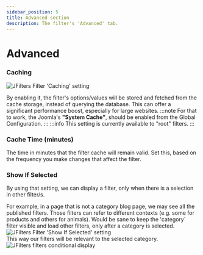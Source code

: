 ```yaml
---
sidebar_position: 5
title: Advanced section
description: The filter's 'Advanced' tab.
---
```

# Advanced
### Caching
![JFilters Filter 'Caching' setting](/img/component/caching.png)

By enabling it, the filter's options/values will be stored and fetched from the cache storage, instead of querying the database.
This can offer a significant performance boost, especially for large websites.
:::note
For that to work, the Joomla's **"System Cache"**, should be enabled from the Global Configuration.
:::
:::info
This setting is currently available to "root" filters.
:::
### Cache Time (minutes)
The time in minutes that the filter cache will remain valid. Set this, based on the frequency you make changes that affect the filter.

### Show If Selected
By using that setting, we can display a filter, only when there is a selection in other filter/s.

For example, in a page that is not a category blog page, we may see all the published filters. Those filters can refer to different contexts (e.g. some for products and others for animals).
Would be sane to keep the 'category` filter visible and load other filters, only after a category is selected.  
![JFilters Filter 'Show If Selected' setting](/img/component/show_if_selected.png)  
This way our filters will be relevant to the selected category.  
![JFilters filters conditional display](/img/component/filter_conditional_display.gif)

